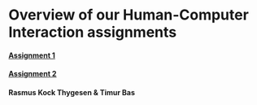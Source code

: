 # Overview of our Human-Computer Interaction assignments
#### [Assignment 1]
#### [Assignment 2]

#### Rasmus Kock Thygesen & Timur Bas


[Assignment 1]: https://timurbas.github.io/HCI/Assignment1/A1.html
[Assignment 2]: https://github.com/TimurBas/HCI/raw/master/Assignment2/DA4_g07_assignment2.pdf